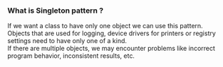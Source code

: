 ### What is Singleton pattern ?

If we want a class to have only one object we can use this pattern.  
Objects that are used for logging, device drivers for printers or registry settings
need to have only one of a kind.  
If there are multiple objects, we may encounter problems like incorrect program
behavior, inconsistent results, etc. 

